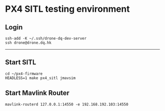 # PX4 SITL testing environment 

## Login
    ssh-add -K ~/.ssh/drone-dq-dev-server
    ssh drone@drone.dq.hk

---
## Start SITL
    cd ~/px4-firmware
    HEADLESS=1 make px4_sitl jmavsim

## Start Mavlink Router
    mavlink-routerd 127.0.0.1:14550 -e 192.168.192.103:14550
